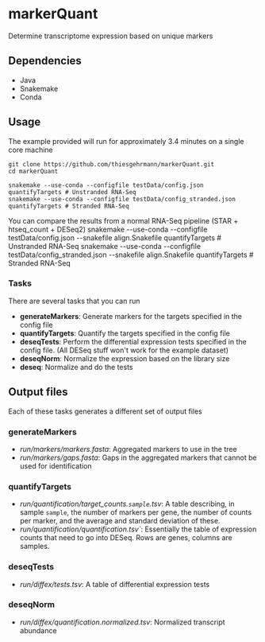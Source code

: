 # markerQuant
Determine transcriptome expression based on unique markers

## Dependencies

  * Java
  * Snakemake
  * Conda

## Usage

The example provided will run for approximately 3.4 minutes on a single core machine

    git clone https://github.com/thiesgehrmann/markerQuant.git
    cd markerQuant

    snakemake --use-conda --configfile testData/config.json quantifyTargets # Unstranded RNA-Seq
    snakemake --use-conda --configfile testData/config_stranded.json quantifyTargets # Stranded RNA-Seq

You can compare the results from a normal RNA-Seq pipeline (STAR + htseq_count + DESeq2)
    snakemake --use-conda --configfile testData/config.json --snakefile align.Snakefile quantifyTargets # Unstranded RNA-Seq
    snakemake --use-conda --configfile testData/config_stranded.json --snakefile align.Snakefile quantifyTargets # Stranded RNA-Seq

### Tasks

There are several tasks that you can run

 * **generateMarkers**: Generate markers for the targets specified in the config file
 * **quantifyTargets**: Quantify the targets specified in the config file
 * **deseqTests**: Perform the differential expression tests specified in the config file. (All DESeq stuff won't work for the example dataset)
 * **deseqNorm**: Normalize the expression based on the library size
 * **deseq**: Normalize and do the tests

## Output files

Each of these tasks generates a different set of output files

### generateMarkers

 * *run/markers/markers.fasta*: Aggregated markers to use in the tree
 * *run/markers/gaps.fasta*: Gaps in the aggregated markers that cannot be used for identification

### quantifyTargets

 * *run/quantification/target_counts.`sample`.tsv*: A table describing, in sample `sample`, the number of markers per gene, the number of counts per marker, and the average and standard deviation of these.
 * *run/quantification/quantification.tsv`*: Essentially the table of expression counts that need to go into DESeq. Rows are genes, columns are samples.

### deseqTests

* *run/diffex/tests.tsv*: A table of differential expression tests

### deseqNorm

* *run/diffex/quantification.normalized.tsv*: Normalized transcript abundance
  
